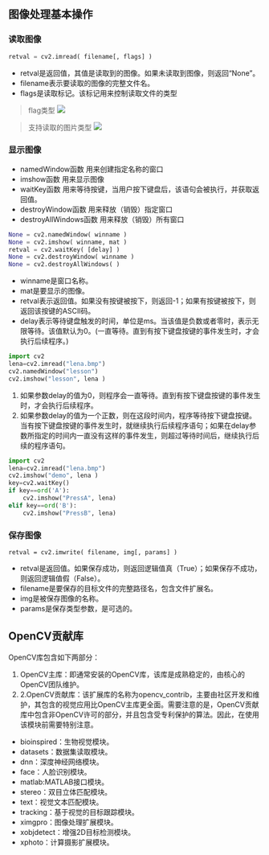 ## 图像处理基本操作
### 读取图像
```python
retval = cv2.imread( filename[, flags] )
```
+ retval是返回值，其值是读取到的图像。如果未读取到图像，则返回“None”。
+ filename表示要读取的图像的完整文件名。
+ flags是读取标记。该标记用来控制读取文件的类型
> flag类型
![](https://s2.loli.net/2022/12/09/aUX3NitrmjYQKMf.png)

> 支持读取的图片类型
![](https://s2.loli.net/2022/12/09/pD4FE6imUCGlsA9.png)
### 显示图像
+ namedWindow函数 用来创建指定名称的窗口
+ imshow函数 用来显示图像
+ waitKey函数 用来等待按键，当用户按下键盘后，该语句会被执行，并获取返回值。
+ destroyWindow函数 用来释放（销毁）指定窗口
+ destroyAllWindows函数 用来释放（销毁）所有窗口
```python
None = cv2.namedWindow( winname )
None = cv2.imshow( winname, mat )
retval = cv2.waitKey( [delay] )
None = cv2.destroyWindow( winname )
None = cv2.destroyAllWindows( )
```
+ winname是窗口名称。
+ mat是要显示的图像。
+ retval表示返回值。如果没有按键被按下，则返回-1；如果有按键被按下，则返回该按键的ASCII码。
+ delay表示等待键盘触发的时间，单位是ms。当该值是负数或者零时，表示无限等待。该值默认为0。(一直等待。直到有按下键盘按键的事件发生时，才会执行后续程序。)
```python
import cv2
lena=cv2.imread("lena.bmp")
cv2.namedWindow("lesson")
cv2.imshow("lesson", lena )
```
1. 如果参数delay的值为0，则程序会一直等待。直到有按下键盘按键的事件发生时，才会执行后续程序。
2. 如果参数delay的值为一个正数，则在这段时间内，程序等待按下键盘按键。当有按下键盘按键的事件发生时，就继续执行后续程序语句；如果在delay参数所指定的时间内一直没有这样的事件发生，则超过等待时间后，继续执行后续的程序语句。
```python
import cv2
lena=cv2.imread("lena.bmp")
cv2.imshow("demo", lena )
key=cv2.waitKey()
if key==ord('A'):
    cv2.imshow("PressA", lena)
elif key==ord('B'):
    cv2.imshow("PressB", lena)
```
### 保存图像
```
retval = cv2.imwrite( filename, img[, params] )
```
+ retval是返回值。如果保存成功，则返回逻辑值真（True）；如果保存不成功，则返回逻辑值假（False）。
+ filename是要保存的目标文件的完整路径名，包含文件扩展名。
+ img是被保存图像的名称。
+ params是保存类型参数，是可选的。

## OpenCV贡献库
OpenCV库包含如下两部分：

1. OpenCV主库：即通常安装的OpenCV库，该库是成熟稳定的，由核心的OpenCV团队维护。
2. 2.OpenCV贡献库：该扩展库的名称为opencv_contrib，主要由社区开发和维护，其包含的视觉应用比OpenCV主库更全面。需要注意的是，OpenCV贡献库中包含非OpenCV许可的部分，并且包含受专利保护的算法。因此，在使用该模块前需要特别注意。

+ bioinspired：生物视觉模块。
+ datasets：数据集读取模块。
+ dnn：深度神经网络模块。
+ face：人脸识别模块。
+ matlab:MATLAB接口模块。
+ stereo：双目立体匹配模块。
+ text：视觉文本匹配模块。
+ tracking：基于视觉的目标跟踪模块。
+ ximgpro：图像处理扩展模块。
+ xobjdetect：增强2D目标检测模块。
+ xphoto：计算摄影扩展模块。